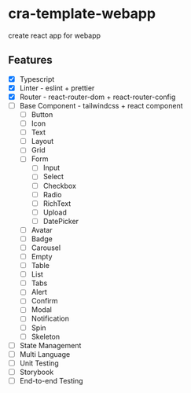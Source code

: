 # cra-template-webapp

create react app for webapp

## Features

- [x] Typescript
- [x] Linter - eslint + prettier
- [x] Router - react-router-dom + react-router-config
- [ ] Base Component - tailwindcss + react component
  - [ ] Button
  - [ ] Icon
  - [ ] Text
  - [ ] Layout
  - [ ] Grid
  - [ ] Form
    - [ ] Input
    - [ ] Select
    - [ ] Checkbox
    - [ ] Radio
    - [ ] RichText
    - [ ] Upload
    - [ ] DatePicker
  - [ ] Avatar
  - [ ] Badge
  - [ ] Carousel
  - [ ] Empty
  - [ ] Table
  - [ ] List
  - [ ] Tabs
  - [ ] Alert
  - [ ] Confirm
  - [ ] Modal
  - [ ] Notification
  - [ ] Spin
  - [ ] Skeleton
- [ ] State Management
- [ ] Multi Language
- [ ] Unit Testing
- [ ] Storybook
- [ ] End-to-end Testing

